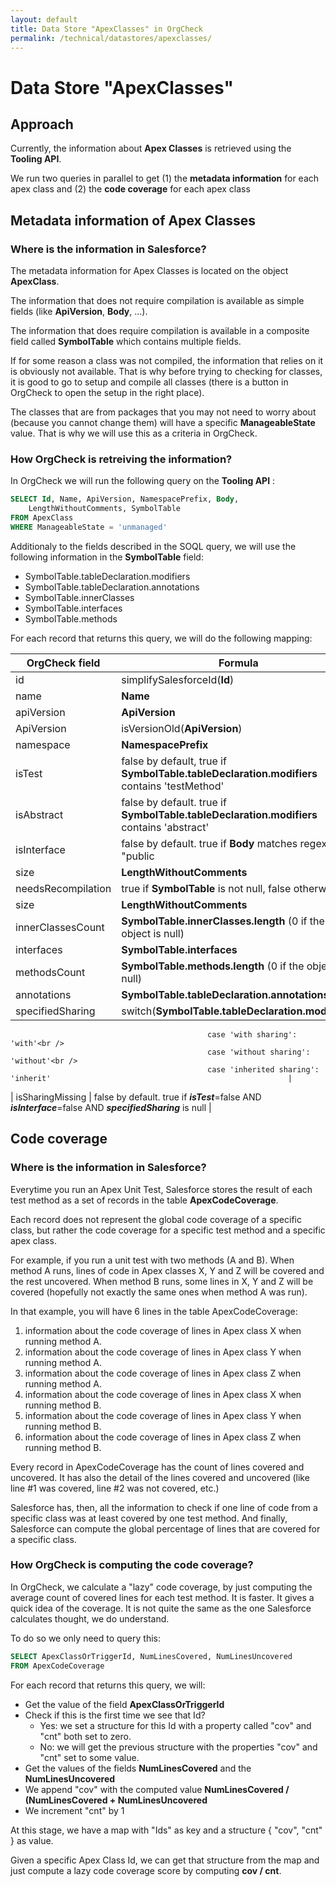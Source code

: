 ```yaml
---
layout: default
title: Data Store "ApexClasses" in OrgCheck  
permalink: /technical/datastores/apexclasses/
---
```




# Data Store "ApexClasses"



## Approach

Currently, the information about **Apex Classes** is retrieved using the **Tooling API**.

We run two queries in parallel to get (1) the **metadata information** for each apex class
and (2) the **code coverage** for each apex class



## Metadata information of Apex Classes

### Where is the information in Salesforce?

The metadata information for Apex Classes is located on the object **ApexClass**. 

The information that does not require compilation is available as simple fields 
(like **ApiVersion**, **Body**, ...). 

The information that does require compilation is available in a  composite field 
called **SymbolTable** which contains multiple fields.

If for some reason a class was not compiled, the information that relies on it is
obviously not available. That is why before trying to checking for classes, it is 
good to go to setup and compile all classes (there is a button in OrgCheck to 
open the setup in the right place).

The classes that are from packages that you may not need to worry about (because 
you cannot change them) will have a specific **ManageableState** value. That is why
we will use this as a criteria in OrgCheck.

### How OrgCheck is retreiving the information?

In OrgCheck we will run the following query on the **Tooling API** :

```SQL
SELECT Id, Name, ApiVersion, NamespacePrefix, Body, 
    LengthWithoutComments, SymbolTable 
FROM ApexClass
WHERE ManageableState = 'unmanaged'
```

Additionaly to the fields described in the SOQL query, we will use the following information in the **SymbolTable** field:
- SymbolTable.tableDeclaration.modifiers
- SymbolTable.tableDeclaration.annotations
- SymbolTable.innerClasses
- SymbolTable.interfaces
- SymbolTable.methods

For each record that returns this query, we will do the following mapping:

| OrgCheck field                           | Formula                                                                                    |
| ---------------------------------------- | ------------------------------------------------------------------------------------------ |
| id                                       | simplifySalesforceId(**Id**)                                                               |
| name                                     | **Name**                                                                                   |
| apiVersion                               | **ApiVersion**                                                                             |
| ApiVersion                               | isVersionOld(**ApiVersion**)                                                               |
| namespace                                | **NamespacePrefix**                                                                        |
| isTest                                   | false by default, true if **SymbolTable.tableDeclaration.modifiers** contains 'testMethod' |
| isAbstract                               | false by default. true if **SymbolTable.tableDeclaration.modifiers** contains 'abstract'   |
| isInterface                              | false by default. true if **Body** matches regex "public|global interface"                 |
| size                                     | **LengthWithoutComments**                                                                  |
| needsRecompilation                       | true if **SymbolTable** is not null, false otherwise.                                      |
| size                                     | **LengthWithoutComments**                                                                  |
| innerClassesCount                        | **SymbolTable.innerClasses.length** (0 if the object is null)                              |
| interfaces                               | **SymbolTable.interfaces**                                                                 |
| methodsCount                             | **SymbolTable.methods.length** (0 if the object is null)                                   |
| annotations                              | **SymbolTable.tableDeclaration.annotations**                                               |
| specifiedSharing                         | switch(**SymbolTable.tableDeclaration.modifiers**) <br />
                                                case 'with sharing': 'with'<br />
                                                case 'without sharing': 'without'<br />
                                                case 'inherited sharing': 'inherit'                                                     |
| isSharingMissing                         | false by default. true if ***isTest***=false AND ***isInterface***=false AND
                                                                       ***specifiedSharing*** is null                                   | 

## Code coverage

### Where is the information in Salesforce?

Everytime you run an Apex Unit Test, Salesforce stores the result of each test method as 
a set of records in the table **ApexCodeCoverage**.

Each record does not represent the global code coverage of a specific class, but rather
the code coverage for a specific test method and a specific apex class.

For example, if you run a unit test with two methods (A and B). When method A runs, lines 
of code in Apex classes X, Y and Z will be covered and the rest uncovered.
When method B runs, some lines in X, Y and Z will be covered (hopefully not exactly the 
same ones when method A was run).

In that example, you will have 6 lines in the table ApexCodeCoverage:
1. information about the code coverage of lines in Apex class X when running method A.
2. information about the code coverage of lines in Apex class Y when running method A.
3. information about the code coverage of lines in Apex class Z when running method A.
4. information about the code coverage of lines in Apex class X when running method B.
5. information about the code coverage of lines in Apex class Y when running method B.
6. information about the code coverage of lines in Apex class Z when running method B.

Every record in ApexCodeCoverage has the count of lines covered and uncovered. It has 
also the detail of the lines covered and uncovered (like line #1 was covered, line #2 
was not covered, etc.)

Salesforce has, then, all the information to check if one line of code from a specific class 
was at least covered by one test method. And finally, Salesforce can compute the global
percentage of lines that are covered for a specific class.

### How OrgCheck is computing the code coverage?

In OrgCheck, we calculate a "lazy" code coverage, by just computing the average count of 
covered lines for each test method. It is faster. It gives a quick idea of the coverage. 
It is not quite the same as the one Salesforce calculates thought, we do understand. 

To do so we only need to query this:

```SQL
SELECT ApexClassOrTriggerId, NumLinesCovered, NumLinesUncovered 
FROM ApexCodeCoverage
```

For each record that returns this query, we will:
- Get the value of the field **ApexClassOrTriggerId**
- Check if this is the first time we see that Id?
  - Yes: we set a structure for this Id with a property called "cov" and "cnt" both set to zero.
  - No: we will get the previous structure with the properties "cov" and "cnt" set to some value.
- Get the values of the fields **NumLinesCovered** and the **NumLinesUncovered**
- We append "cov" with the computed value **NumLinesCovered / (NumLinesCovered + NumLinesUncovered** 
- We increment "cnt" by 1

At this stage, we have a map with "Ids" as key and a structure { "cov", "cnt" } as value.

Given a specific Apex Class Id, we can get that structure from the map and just compute a lazy 
code coverage score by computing **cov / cnt**.

